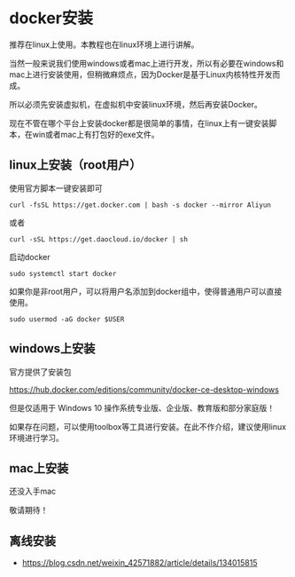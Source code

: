 # docker安装

推荐在linux上使用。本教程也在linux环境上进行讲解。

当然一般来说我们使用windows或者mac上进行开发，所以有必要在windows和mac上进行安装使用，但稍微麻烦点，因为Docker是基于Linux内核特性开发而成。

所以必须先安装虚拟机，在虚拟机中安装linux环境，然后再安装Docker。

现在不管在哪个平台上安装docker都是很简单的事情，在linux上有一键安装脚本，在win或者mac上有打包好的exe文件。

## linux上安装（root用户）

使用官方脚本一键安装即可

```shell
curl -fsSL https://get.docker.com | bash -s docker --mirror Aliyun
```

或者

```shell
curl -sSL https://get.daocloud.io/docker | sh
```

启动docker

```shell
sudo systemctl start docker
```

如果你是非root用户，可以将用户名添加到docker组中，使得普通用户可以直接使用。

```shell
sudo usermod -aG docker $USER
```

## windows上安装

官方提供了安装包

https://hub.docker.com/editions/community/docker-ce-desktop-windows

但是仅适用于 Windows 10 操作系统专业版、企业版、教育版和部分家庭版！

如果存在问题，可以使用toolbox等工具进行安装。在此不作介绍，建议使用linux环境进行学习。

## mac上安装

还没入手mac

敬请期待！

## 离线安装

* https://blog.csdn.net/weixin_42571882/article/details/134015815
